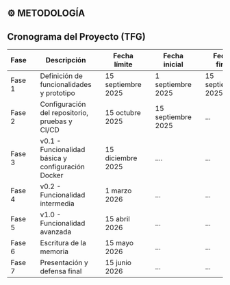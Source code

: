 ## ⚙️ METODOLOGÍA


## Cronograma del Proyecto (TFG)

| Fase  | | Descripción                                   | | Fecha límite        | | Fecha inicial | | Fecha final |
|-------|---|---------------------------------------------|---|---------------------|---|---------------|---|-------------|
| Fase 1 | | Definición de funcionalidades y prototipo     | | 15 septiembre 2025  | | 1 septiembre 2025 | | 15 septiembre 2025 |
| Fase 2 | | Configuración del repositorio, pruebas y CI/CD| | 15 octubre 2025     | | 15 septiembre 2025 | | ... |
| Fase 3 | | v0.1 - Funcionalidad básica y configuración Docker | | 15 diciembre 2025  | | .... | | ... |
| Fase 4 | | v0.2 - Funcionalidad intermedia              | | 1 marzo 2026        | | ...           | | ... |
| Fase 5 | | v1.0 - Funcionalidad avanzada                | | 15 abril 2026       | | ...           | | ... |
| Fase 6 | | Escritura de la memoria                             | | 15 mayo 2026        | | ...           | | ... |
| Fase 7 | | Presentación y defensa final                 | | 15 junio 2026       | | ...           | | ... |


